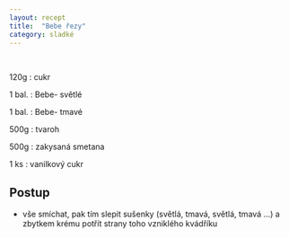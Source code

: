 ```yaml
---
layout: recept
title:  "Bebe řezy"
category: sladké
---
```


<br>

<div class="ingredience" markdown="1">

120g
: cukr

1 bal.
: Bebe- světlé

1 bal.
: Bebe- tmavé

500g
: tvaroh

500g
: zakysaná smetana

1 ks
: vanilkový cukr

</div>

## Postup

<div class="postup" markdown="1">  

- vše smíchat, pak tím slepit sušenky (světlá, tmavá, světlá, tmavá …) a zbytkem krému potřít strany toho vzniklého kvádříku
     
</div>
